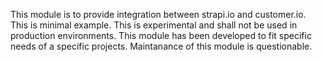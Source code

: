 This module is to provide integration between strapi.io and customer.io.
This is minimal example.
This is experimental and shall not be used in production environments.
This module has been developed to fit specific needs of a specific projects.
Maintanance of this module is questionable.